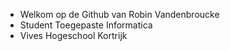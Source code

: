 - Welkom op de Github van Robin Vandenbroucke
- Student Toegepaste Informatica
- Vives Hogeschool Kortrijk
